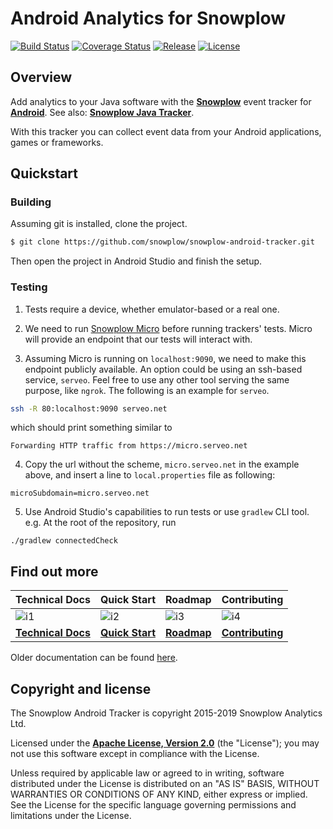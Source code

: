 # Android Analytics for Snowplow

[![Build Status][gh-actions-image]][gh-actions] [![Coverage Status][coveralls-image]][coveralls] [![Release][release-image]][releases] [![License][license-image]][license]

## Overview

Add analytics to your Java software with the **[Snowplow][snowplow]** event tracker for **[Android][android]**. See also: **[Snowplow Java Tracker][snowplow-java-tracker]**.

With this tracker you can collect event data from your Android applications, games or frameworks.

## Quickstart

### Building

Assuming git is installed, clone the project.

```bash
$ git clone https://github.com/snowplow/snowplow-android-tracker.git
```

Then open the project in Android Studio and finish the setup.

### Testing

1. Tests require a device, whether emulator-based or a real one.

2. We need to run [Snowplow Micro][micro] before running trackers' tests. Micro will provide an endpoint that our tests will interact with.

3. Assuming Micro is running on `localhost:9090`, we need to make this endpoint publicly available. An option could be using an ssh-based service, `serveo`. Feel free to use any other tool serving the same purpose, like `ngrok`. The following is an example for `serveo`.

```bash
ssh -R 80:localhost:9090 serveo.net
```
which should print something similar to
```
Forwarding HTTP traffic from https://micro.serveo.net
```

4. Copy the url without the scheme, `micro.serveo.net` in the example above, and insert a line to `local.properties` file as following:
```
microSubdomain=micro.serveo.net
```

5. Use Android Studio's capabilities to run tests or use `gradlew` CLI tool. e.g. At the root of the repository, run
```
./gradlew connectedCheck
```

## Find out more

| Technical Docs                 | Quick Start              | Roadmap                | Contributing                     |
|:-------------------------------|:-------------------------|:-----------------------|:---------------------------------|
| ![i1][techdocs-image]          | ![i2][quick-start-image]       | ![i3][roadmap-image]   | ![i4][contributing-image]        |
| **[Technical Docs][techdocs]** | **[Quick Start][setup]** | **[Roadmap][roadmap]** | **[Contributing][contributing]** |

Older documentation can be found [here][techdocs-old].

## Copyright and license

The Snowplow Android Tracker is copyright 2015-2019 Snowplow Analytics Ltd.

Licensed under the **[Apache License, Version 2.0][license]** (the "License");
you may not use this software except in compliance with the License.

Unless required by applicable law or agreed to in writing, software
distributed under the License is distributed on an "AS IS" BASIS,
WITHOUT WARRANTIES OR CONDITIONS OF ANY KIND, either express or implied.
See the License for the specific language governing permissions and
limitations under the License.

[android]: http://www.android.com/

[snowplow]: http://snowplowanalytics.com
[snowplow-java-tracker]: https://github.com/snowplow/snowplow-java-tracker

[micro]: https://github.com/snowplow-incubator/snowplow-micro

[techdocs-image]: https://d3i6fms1cm1j0i.cloudfront.net/github/images/techdocs.png
[quick-start-image]: https://d3i6fms1cm1j0i.cloudfront.net/github/images/setup.png
[roadmap-image]: https://d3i6fms1cm1j0i.cloudfront.net/github/images/roadmap.png
[contributing-image]: https://d3i6fms1cm1j0i.cloudfront.net/github/images/contributing.png

[techdocs]: https://docs.snowplowanalytics.com/docs/collecting-data/collecting-from-own-applications/android-tracker/android-1-4-0/
[techdocs-old]: https://github.com/snowplow/snowplow/wiki/Android-Tracker
[setup]: https://docs.snowplowanalytics.com/docs/collecting-data/collecting-from-own-applications/android-tracker/android-1-4-0/#quick-start
[roadmap]: https://github.com/snowplow/snowplow/wiki/Product-roadmap
[contributing]: https://github.com/snowplow/snowplow/wiki/Contributing

[gh-actions]: https://github.com/snowplow/snowplow-android-tracker/actions
[gh-actions-image]: https://github.com/snowplow/snowplow-android-tracker/workflows/build/badge.svg?branch=master

[release-image]: http://img.shields.io/badge/release-1.4.2-blue.svg?style=flat
[releases]: https://github.com/snowplow/snowplow-android-tracker/releases

[license-image]: http://img.shields.io/badge/license-Apache--2-blue.svg?style=flat
[license]: http://www.apache.org/licenses/LICENSE-2.0

[coveralls-image]: https://coveralls.io/repos/github/snowplow/snowplow-android-tracker/badge.svg?branch=master
[coveralls]: https://coveralls.io/github/snowplow/snowplow-android-tracker?branch=master
